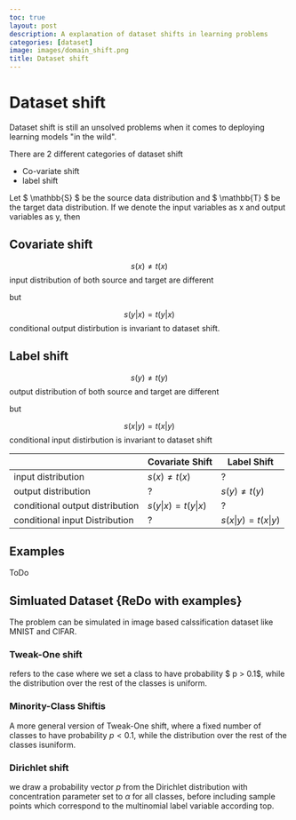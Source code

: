 ```yaml
---
toc: true
layout: post
description: A explanation of dataset shifts in learning problems
categories: [dataset]
image: images/domain_shift.png
title: Dataset shift
---
```


# Dataset shift

Dataset shift is still an unsolved problems when it comes to deploying learning models "in the wild".

There are 2 different categories of dataset shift
* Co-variate shift
* label shift

Let $ \mathbb{S} $ be the source data distribution and $ \mathbb{T} $ be the target data distribution.
If we denote the input variables as x and output variables as y, then 

## Covariate shift
$$ s(x) \neq t(x) $$
input distribution of both source and target are different

but

$$ s(y|x) = t(y|x) $$
conditional output distirbution is invariant to dataset shift.

## Label shift
$$ s(y) \neq t(y) $$
output distribution of both source and target are different

but 

$$ s(x|y) = t(x|y) $$
conditional input distirbution is invariant to dataset shift



|  | Covariate Shift | Label Shift |
|-|-|-|
| input distribution | $s(x) \neq t(x)$ | $?$ |
| output distribution | $?$ | $s(y) \neq t(y)$ |
| conditional output distribution | $s(y\vert x) = t(y \vert x)$ | $?$ | 
| conditional input Distribution | $?$ | ${s(x \vert y) = t(x \vert y)}$ |

## Examples 
ToDo

## Simluated Dataset {ReDo with examples}
The problem can be simulated in image based calssification dataset like MNIST and CIFAR.

### Tweak-One shift
refers to the case where we set a class to have probability $ p > 0.1$, while the distribution
over the rest of the classes is uniform. 
### Minority-Class Shiftis 
A more general version of Tweak-One shift, where a fixed number of classes to have probability
$p < 0.1$, while the distribution over the rest of the classes isuniform. 
### Dirichlet shift
we draw a probability vector $p$ from the Dirichlet distribution with concentration parameter
set to $\alpha$ for all classes, before including sample points which correspond to the multinomial
label variable according top. 

